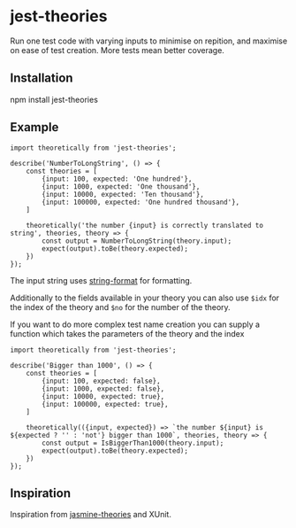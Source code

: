 # jest-theories

Run one test code with varying inputs to minimise on repition, and maximise on ease of test creation. More tests mean better coverage.

## Installation
npm install jest-theories

## Example 
```
import theoretically from 'jest-theories';

describe('NumberToLongString', () => {
    const theories = [
        {input: 100, expected: 'One hundred'},
        {input: 1000, expected: 'One thousand'},
        {input: 10000, expected: 'Ten thousand'},
        {input: 100000, expected: 'One hundred thousand'},
    ]

    theoretically('the number {input} is correctly translated to string', theories, theory => {
        const output = NumberToLongString(theory.input);
        expect(output).toBe(theory.expected);
    })
});
```

The input string uses [string-format](https://www.npmjs.com/package/string-format) for formatting.

Additionally to the fields available in your theory you can also use `$idx` for the index of the theory and `$no` for the number of the theory.

If you want to do more complex test name creation you can supply a function which takes the parameters of the theory and the index

```
import theoretically from 'jest-theories';

describe('Bigger than 1000', () => {
    const theories = [
        {input: 100, expected: false},
        {input: 1000, expected: false},
        {input: 10000, expected: true},
        {input: 100000, expected: true},
    ]

    theoretically(({input, expected}) => `the number ${input} is ${expected ? '' : 'not'} bigger than 1000`, theories, theory => {
        const output = IsBiggerThan1000(theory.input);
        expect(output).toBe(theory.expected);
    })
});
```


## Inspiration

Inspiration from [jasmine-theories](https://github.com/hypesystem/jasmine-theories) and XUnit.
